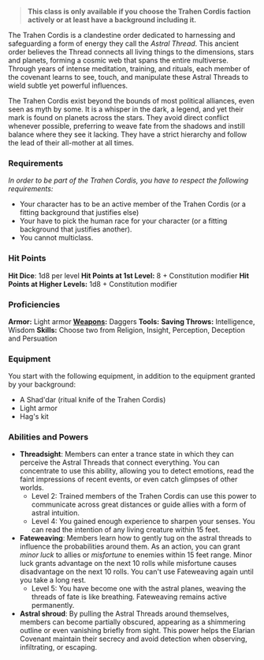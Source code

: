 > **This class is only available if you choose the Trahen Cordis faction actively or at least have a background including it.**

The Trahen Cordis is a clandestine order dedicated to harnessing and safeguarding a form of energy they call the _Astral Thread_. This ancient order believes the Thread connects all living things to the dimensions, stars and planets, forming a cosmic web that spans the entire multiverse. Through years of intense meditation, training, and rituals, each member of the covenant learns to see, touch, and manipulate these Astral Threads to wield subtle yet powerful influences.

The Trahen Cordis exist beyond the bounds of most political alliances, even seen as myth by some. It is a whisper in the dark, a legend, and yet their mark is found on planets across the stars. They avoid direct conflict whenever possible, preferring to weave fate from the shadows and instill balance where they see it lacking. They have a strict hierarchy and follow the lead of their all-mother at all times.

### Requirements
*In order to be part of the Trahen Cordis, you have to respect the following requirements:*
- Your character has to be an active member of the Trahen Cordis (or a fitting background that justifies else)
- Your have to pick the human race for your character (or a fitting background that justifies another).
- You cannot multiclass.

### Hit Points
**Hit Dice**: 1d8 per level
**Hit Points at 1st Level:** 8 + Constitution modifier
**Hit Points at Higher Levels:** 1d8 + Constitution modifier

### Proficiencies
**Armor:** Light armor
**[Weapons](Weapons.md):** Daggers
**Tools:** 
**Saving Throws:** Intelligence, Wisdom
**Skills:** Choose two from Religion, Insight, Perception, Deception and Persuation

### Equipment
You start with the following equipment, in addition to the equipment granted by your background:
- A Shad'dar (ritual knife of the Trahen Cordis)
- Light armor
- Hag's kit

### Abilities and Powers
- **Threadsight**: Members can enter a trance state in which they can perceive the Astral Threads that connect everything. You can concentrate to use this ability, allowing you to detect emotions, read the faint impressions of recent events, or even catch glimpses of other worlds.
	- Level 2: Trained members of the Trahen Cordis can use this power to communicate across great distances or guide allies with a form of astral intuition.
	- Level 4: You gained enough experience to sharpen your senses. You can read the intention of any living creature within 15 feet.
- **Fateweaving**: Members learn how to gently tug on the astral threads to influence the probabilities around them. As an action, you can grant *minor luck* to allies or *misfortune* to enemies within 15 feet range. Minor luck grants advantage on the next 10 rolls while misfortune causes disadvantage on the next 10 rolls. You can't use Fateweaving again until you take a long rest.
	- Level 5: You have become one with the astral planes, weaving the threads of fate is like breathing. Fateweaving remains active permanently.
- **Astral shroud**: By pulling the Astral Threads around themselves, members can become partially obscured, appearing as a shimmering outline or even vanishing briefly from sight. This power helps the Elarian Covenant maintain their secrecy and avoid detection when observing, infiltrating, or escaping.

